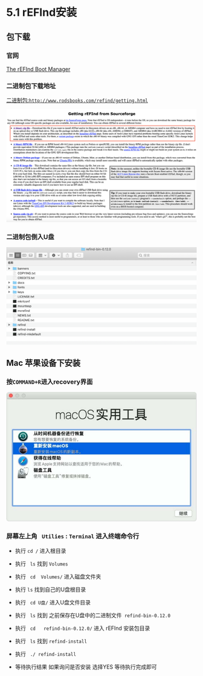 # 5.1 rEFInd安装

## 包下载

### 官网

[The rEFInd Boot Manager](http://www.rodsbooks.com/refind/)


### 二进制包下载地址

[二进制包:``http://www.rodsbooks.com/refind/getting.html``](http://www.rodsbooks.com/refind/getting.html)


![](Res/5_1_1.png)

### 二进制包倒入U盘


![](Res/5_1_2.png)


## Mac 苹果设备下安装


###  按``COMMAND+R``进入recovery界面

![](Res/5_1_3.png)

###  屏幕左上角 `` Utilies``  : `` Terminal ``  进入终端命令行

* 执行 `` cd / `` 进入根目录

* 执行 `` ls``  找到 ``Volumes `` 

* 执行 `` cd  Volumes/`` 进入磁盘文件夹 

* 执行 `` ls ``  找到自己的U盘根目录

* 执行 `` cd U盘/`` 进入U盘文件目录

* 执行 `` ls``  找到 之前保存在U盘中的二进制文件`` refind-bin-0.12.0``

* 执行 `` cd   refind-bin-0.12.0/`` 进入 rEFInd 安装包目录 

* 执行 `` ls``  找到 `` refind-install `` 

* 执行 `` ./ refind-install``

* 等待执行结果 如果询问是否安装 选择YES 等待执行完成即可


